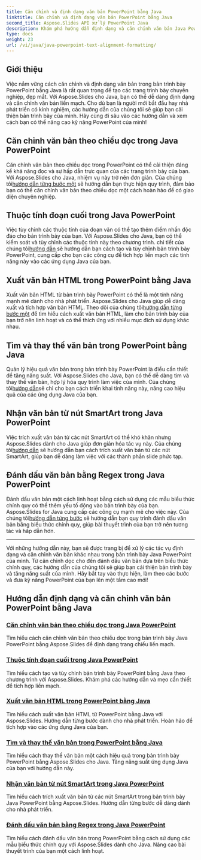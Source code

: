 ```yaml
---
title: Căn chỉnh và định dạng văn bản PowerPoint bằng Java
linktitle: Căn chỉnh và định dạng văn bản PowerPoint bằng Java
second_title: Aspose.Slides API xử lý PowerPoint Java
description: Khám phá hướng dẫn định dạng và căn chỉnh văn bản Java PowerPoint. Tìm hiểu cách căn chỉnh, định dạng, xuất và đánh dấu văn bản bằng Aspose.Slides cho Java.
type: docs
weight: 23
url: /vi/java/java-powerpoint-text-alignment-formatting/
---
```

## Giới thiệu

Việc nắm vững cách căn chỉnh và định dạng văn bản trong bản trình bày PowerPoint bằng Java là rất quan trọng để tạo các trang trình bày chuyên nghiệp, đẹp mắt. Với Aspose.Slides cho Java, bạn có thể dễ dàng định dạng và căn chỉnh văn bản liền mạch. Cho dù bạn là người mới bắt đầu hay nhà phát triển có kinh nghiệm, các hướng dẫn của chúng tôi sẽ giúp bạn cải thiện bản trình bày của mình. Hãy cùng đi sâu vào các hướng dẫn và xem cách bạn có thể nâng cao kỹ năng PowerPoint của mình!

## Căn chỉnh văn bản theo chiều dọc trong Java PowerPoint
 Căn chỉnh văn bản theo chiều dọc trong PowerPoint có thể cải thiện đáng kể khả năng đọc và sự hấp dẫn trực quan của các trang trình bày của bạn. Với Aspose.Slides cho Java, nhiệm vụ này trở nên đơn giản. Của chúng tôi[hướng dẫn từng bước một](./vertically-align-text-java-powerpoint/) sẽ hướng dẫn bạn thực hiện quy trình, đảm bảo bạn có thể căn chỉnh văn bản theo chiều dọc một cách hoàn hảo để có giao diện chuyên nghiệp.

## Thuộc tính đoạn cuối trong Java PowerPoint
Việc tùy chỉnh các thuộc tính của đoạn văn có thể tạo thêm điểm nhấn độc đáo cho bản trình bày của bạn. Với Aspose.Slides cho Java, bạn có thể kiểm soát và tùy chỉnh các thuộc tính này theo chương trình. chi tiết của chúng tôi[hướng dẫn](./end-paragraph-properties-java-powerpoint/) sẽ hướng dẫn bạn cách tạo và tùy chỉnh bản trình bày PowerPoint, cung cấp cho bạn các công cụ để tích hợp liền mạch các tính năng này vào các ứng dụng Java của bạn.

## Xuất văn bản HTML trong PowerPoint bằng Java
 Xuất văn bản HTML từ bản trình bày PowerPoint có thể là một tính năng mạnh mẽ dành cho nhà phát triển. Aspose.Slides cho Java giúp dễ dàng xuất và tích hợp văn bản HTML. Theo dõi của chúng tôi[hướng dẫn từng bước một](./export-html-text-powerpoint-java/) để tìm hiểu cách xuất văn bản HTML, làm cho bản trình bày của bạn trở nên linh hoạt và có thể thích ứng với nhiều mục đích sử dụng khác nhau.

## Tìm và thay thế văn bản trong PowerPoint bằng Java
 Quản lý hiệu quả văn bản trong bản trình bày PowerPoint là điều cần thiết để tăng năng suất. Với Aspose.Slides cho Java, bạn có thể dễ dàng tìm và thay thế văn bản, hợp lý hóa quy trình làm việc của mình. Của chúng tôi[hướng dẫn](./find-and-replace-text-powerpoint-java/)sẽ chỉ cho bạn cách triển khai tính năng này, nâng cao hiệu quả của các ứng dụng Java của bạn.

## Nhận văn bản từ nút SmartArt trong Java PowerPoint
 Việc trích xuất văn bản từ các nút SmartArt có thể khó khăn nhưng Aspose.Slides dành cho Java giúp đơn giản hóa tác vụ này. Của chúng tôi[hướng dẫn](./get-text-from-smartart-node-java-powerpoint/) sẽ hướng dẫn bạn cách trích xuất văn bản từ các nút SmartArt, giúp bạn dễ dàng làm việc với các thành phần slide phức tạp.

## Đánh dấu văn bản bằng Regex trong Java PowerPoint
 Đánh dấu văn bản một cách linh hoạt bằng cách sử dụng các mẫu biểu thức chính quy có thể thêm yếu tố động vào bản trình bày của bạn. Aspose.Slides for Java cung cấp các công cụ mạnh mẽ cho việc này. Của chúng tôi[hướng dẫn từng bước](./highlight-text-using-regex-java-powerpoint/) sẽ hướng dẫn bạn quy trình đánh dấu văn bản bằng biểu thức chính quy, giúp bài thuyết trình của bạn trở nên tương tác và hấp dẫn hơn.

---

Với những hướng dẫn này, bạn sẽ được trang bị để xử lý các tác vụ định dạng và căn chỉnh văn bản khác nhau trong bản trình bày Java PowerPoint của mình. Từ căn chỉnh dọc cho đến đánh dấu văn bản dựa trên biểu thức chính quy, các hướng dẫn của chúng tôi sẽ giúp bạn cải thiện bản trình bày và tăng năng suất của mình. Hãy bắt tay vào thực hiện, làm theo các bước và đưa kỹ năng PowerPoint của bạn lên một tầm cao mới!
## Hướng dẫn định dạng và căn chỉnh văn bản PowerPoint bằng Java
### [Căn chỉnh văn bản theo chiều dọc trong Java PowerPoint](./vertically-align-text-java-powerpoint/)
Tìm hiểu cách căn chỉnh văn bản theo chiều dọc trong bản trình bày Java PowerPoint bằng Aspose.Slides để định dạng trang chiếu liền mạch.
### [Thuộc tính đoạn cuối trong Java PowerPoint](./end-paragraph-properties-java-powerpoint/)
Tìm hiểu cách tạo và tùy chỉnh bản trình bày PowerPoint bằng Java theo chương trình với Aspose.Slides. Khám phá các hướng dẫn và mẹo cần thiết để tích hợp liền mạch.
### [Xuất văn bản HTML trong PowerPoint bằng Java](./export-html-text-powerpoint-java/)
Tìm hiểu cách xuất văn bản HTML từ PowerPoint bằng Java với Aspose.Slides. Hướng dẫn từng bước dành cho nhà phát triển. Hoàn hảo để tích hợp vào các ứng dụng Java của bạn.
### [Tìm và thay thế văn bản trong PowerPoint bằng Java](./find-and-replace-text-powerpoint-java/)
Tìm hiểu cách thay thế văn bản một cách hiệu quả trong bản trình bày PowerPoint bằng Aspose.Slides cho Java. Tăng năng suất ứng dụng Java của bạn với hướng dẫn này.
### [Nhận văn bản từ nút SmartArt trong Java PowerPoint](./get-text-from-smartart-node-java-powerpoint/)
Tìm hiểu cách trích xuất văn bản từ các nút SmartArt trong bản trình bày Java PowerPoint bằng Aspose.Slides. Hướng dẫn từng bước dễ dàng dành cho nhà phát triển.
### [Đánh dấu văn bản bằng Regex trong Java PowerPoint](./highlight-text-using-regex-java-powerpoint/)
Tìm hiểu cách đánh dấu văn bản trong PowerPoint bằng cách sử dụng các mẫu biểu thức chính quy với Aspose.Slides dành cho Java. Nâng cao bài thuyết trình của bạn một cách linh hoạt.